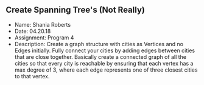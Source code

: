 ## Create Spanning Tree's (Not Really) 
* Name: Shania Roberts
* Date: 04.20.18
* Assignment: Program 4
* Description: Create a graph structure with cities as Vertices and
 no Edges initially. Fully connect your cities by adding edges
 between cities that are close together. Basically create a
 connected graph of all the cities so that every city is
 reachable by ensuring that each vertex has a max degree of 3,
 where each edge represents one of three closest cities to that
 vertex.
 
